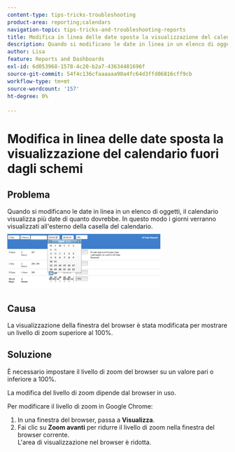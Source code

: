 ```yaml
---
content-type: tips-tricks-troubleshooting
product-area: reporting;calendars
navigation-topic: tips-tricks-and-troubleshooting-reports
title: Modifica in linea delle date sposta la visualizzazione del calendario fuori dagli schemi
description: Quando si modificano le date in linea in un elenco di oggetti, il calendario visualizza più date di quanto dovrebbe. In questo modo i giorni verranno visualizzati all'esterno della casella del calendario.
author: Lisa
feature: Reports and Dashboards
exl-id: 6d053968-1578-4c20-b2a7-43634481696f
source-git-commit: 54f4c136cfaaaaaa90a4fc64d3ffd06816cff9cb
workflow-type: tm+mt
source-wordcount: '157'
ht-degree: 0%

---
```


# Modifica in linea delle date sposta la visualizzazione del calendario fuori dagli schemi

## Problema

Quando si modificano le date in linea in un elenco di oggetti, il calendario visualizza più date di quanto dovrebbe. In questo modo i giorni verranno visualizzati all&#39;esterno della casella del calendario.\
![](assets/calendar-view-350x134.png)

## Causa

La visualizzazione della finestra del browser è stata modificata per mostrare un livello di zoom superiore al 100%.

## Soluzione

È necessario impostare il livello di zoom del browser su un valore pari o inferiore a 100%.

La modifica del livello di zoom dipende dal browser in uso.

Per modificare il livello di zoom in Google Chrome:

1. In una finestra del browser, passa a **Visualizza**.
1. Fai clic su **Zoom avanti** per ridurre il livello di zoom nella finestra del browser corrente.\
   L&#39;area di visualizzazione nel browser è ridotta.
